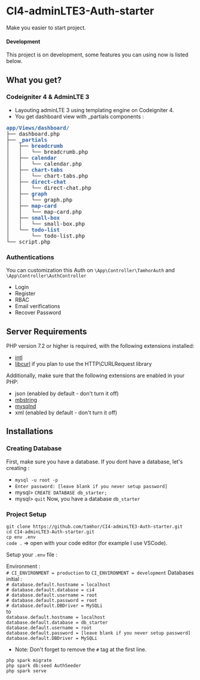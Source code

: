 # CI4-adminLTE3-Auth-starter

Make you easier to start project.

#### Development

This project is on development, some features you can using now is listed below.

## What you get?

### Codeigniter 4 & AdminLTE 3
- Layouting adminLTE 3 using templating engine on Codeigniter 4.
- You get dashboard view with _partials components :
<pre><font color="#3465A4"><b>app/Views/dashboard/</b></font>
├── dashboard.php
├── <font color="#3465A4"><b>_partials</b></font>
│   ├── <font color="#3465A4"><b>breadcrumb</b></font>
│   │   └── breadcrumb.php
│   ├── <font color="#3465A4"><b>calendar</b></font>
│   │   └── calendar.php
│   ├── <font color="#3465A4"><b>chart-tabs</b></font>
│   │   └── chart-tabs.php
│   ├── <font color="#3465A4"><b>direct-chat</b></font>
│   │   └── direct-chat.php
│   ├── <font color="#3465A4"><b>graph</b></font>
│   │   └── graph.php
│   ├── <font color="#3465A4"><b>map-card</b></font>
│   │   └── map-card.php
│   ├── <font color="#3465A4"><b>small-box</b></font>
│   │   └── small-box.php
│   └── <font color="#3465A4"><b>todo-list</b></font>
│       └── todo-list.php
└── script.php
</pre>

### Authentications

You can customization this Auth on `\App\Controller\TamhorAuth` and `\App\Controller\AuthController`

- Login
- Register
- RBAC
- Email verifications
- Recover Password


## Server Requirements

PHP version 7.2 or higher is required, with the following extensions installed: 

- [intl](http://php.net/manual/en/intl.requirements.php)
- [libcurl](http://php.net/manual/en/curl.requirements.php) if you plan to use the HTTP\CURLRequest library

Additionally, make sure that the following extensions are enabled in your PHP:

- json (enabled by default - don't turn it off)
- [mbstring](http://php.net/manual/en/mbstring.installation.php)
- [mysqlnd](http://php.net/manual/en/mysqlnd.install.php)
- xml (enabled by default - don't turn it off)

## Installations

### Creating Database

First, make sure you have a database. If you dont have a database, let's creating :
- `mysql -u root -p`
- `Enter password: [leave blank if you never setup password]`
- mysql> `CREATE DATABASE db_starter;`
- mysql> `quit`
Now, you have a database `db_starter`

### Project Setup

`git clone https://github.com/tamhor/CI4-adminLTE3-Auth-starter.git`\
`cd CI4-adminLTE3-Auth-starter.git`\
`cp env .env`\
`code .` => open with your code editor (for example I use VSCode).

Setup your `.env` file :

Environment :\
`# CI_ENVIRONMENT = production` to `CI_ENVIRONMENT = development`
Databases initial :\
`# database.default.hostname = localhost`\
`# database.default.database = ci4`\
`# database.default.username = root`\
`# database.default.password = root`\
`# database.default.DBDriver = MySQLi`\
to\
`database.default.hostname = localhost`\
`database.default.database = db_starter`\
`database.default.username = root`\
`database.default.password = [leave blank if you never setup password]`\
`database.default.DBDriver = MySQLi`

- Note: Don't forget to remove the `#` tag at the first line.

`php spark migrate`\
`php spark db:seed AuthSeeder`\
`php spark serve`